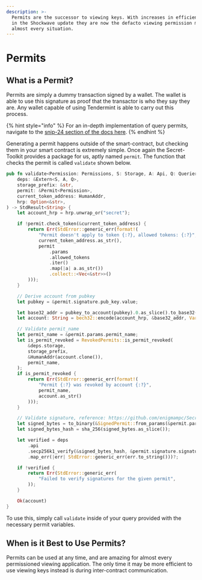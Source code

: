 ```yaml
---
description: >-
  Permits are the successor to viewing keys. With increases in efficiency made
  in the Shockwave update they are now the defacto viewing permission method in
  almost every situation.
---
```


# Permits

## What is a Permit?

Permits are simply a dummy transaction signed by a wallet. The wallet is able to use this signature as proof that the transactor is who they say they are. Any wallet capable of using Tendermint is able to carry out this process.

{% hint style="info" %}
For an in-depth implementation of query permits, navigate to the [snip-24 section of the docs here](https://github.com/SecretFoundation/SNIPs/blob/master/SNIP-24.md).&#x20;
{% endhint %}

&#x20;Generating a permit happens outside of the smart-contract, but checking them in your smart contract is extremely simple. Once again the Secret-Toolkit provides a package for us, aptly named `permit`. The function that checks the permit is called `validate` shown below.

```rust
pub fn validate<Permission: Permissions, S: Storage, A: Api, Q: Querier>(
    deps: &Extern<S, A, Q>,
    storage_prefix: &str,
    permit: &Permit<Permission>,
    current_token_address: HumanAddr,
    hrp: Option<&str>,
) -> StdResult<String> {
    let account_hrp = hrp.unwrap_or("secret");

    if !permit.check_token(&current_token_address) {
        return Err(StdError::generic_err(format!(
            "Permit doesn't apply to token {:?}, allowed tokens: {:?}",
            current_token_address.as_str(),
            permit
                .params
                .allowed_tokens
                .iter()
                .map(|a| a.as_str())
                .collect::<Vec<&str>>()
        )));
    }

    // Derive account from pubkey
    let pubkey = &permit.signature.pub_key.value;

    let base32_addr = pubkey_to_account(pubkey).0.as_slice().to_base32();
    let account: String = bech32::encode(account_hrp, &base32_addr, Variant::Bech32).unwrap();

    // Validate permit_name
    let permit_name = &permit.params.permit_name;
    let is_permit_revoked = RevokedPermits::is_permit_revoked(
        &deps.storage,
        storage_prefix,
        &HumanAddr(account.clone()),
        permit_name,
    );
    if is_permit_revoked {
        return Err(StdError::generic_err(format!(
            "Permit {:?} was revoked by account {:?}",
            permit_name,
            account.as_str()
        )));
    }

    // Validate signature, reference: https://github.com/enigmampc/SecretNetwork/blob/f591ed0cb3af28608df3bf19d6cfb733cca48100/cosmwasm/packages/wasmi-runtime/src/crypto/secp256k1.rs#L49-L82
    let signed_bytes = to_binary(&SignedPermit::from_params(&permit.params))?;
    let signed_bytes_hash = sha_256(signed_bytes.as_slice());

    let verified = deps
        .api
        .secp256k1_verify(&signed_bytes_hash, &permit.signature.signature.0, &pubkey.0)
        .map_err(|err| StdError::generic_err(err.to_string()))?;

    if !verified {
        return Err(StdError::generic_err(
            "Failed to verify signatures for the given permit",
        ));
    }

    Ok(account)
}
```

To use this, simply call `validate` inside of your query provided with the necessary permit variables.

## When is it Best to Use Permits?

Permits can be used at any time, and are amazing for almost every permissioned viewing application. The only time it may be more efficient to use viewing keys instead is during inter-contract communication.

